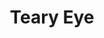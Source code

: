 ---
title: "Teary Eye"
image: "tearyeyes.png"
year: 2020
medium: "Pencil sketch on paper"
order: 8
---